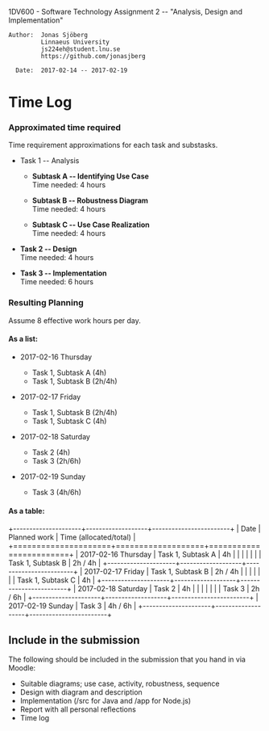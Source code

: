 1DV600 - Software Technology
Assignment 2 -- "Analysis, Design and Implementation"

    Author:  Jonas Sjöberg
             Linnaeus University
             js224eh@student.lnu.se
             https://github.com/jonasjberg
    
      Date:  2017-02-14 -- 2017-02-19



Time Log
========

### Approximated time required
Time requirement approximations for each task and substasks.

* Task 1 -- Analysis

    * __Subtask A -- Identifying Use Case__  
      Time needed: 4 hours

    * __Subtask B -- Robustness Diagram__  
      Time needed: 4 hours
    
    * __Subtask C -- Use Case Realization__  
      Time needed: 4 hours

* __Task 2 -- Design__  
  Time needed: 4 hours

* __Task 3 -- Implementation__  
  Time needed: 6 hours


### Resulting Planning
Assume 8 effective work hours per day.

#### As a list:

* 2017-02-16 Thursday   
    * Task 1, Subtask A (4h)
    * Task 1, Subtask B (2h/4h)

* 2017-02-17 Friday
    * Task 1, Subtask B (2h/4h)
    * Task 1, Subtask C (4h)

* 2017-02-18 Saturday
    * Task 2 (4h)
    * Task 3 (2h/6h)

* 2017-02-19 Sunday
    * Task 3 (4h/6h)


#### As a table:

+---------------------+-------------------+------------------------+
| Date                | Planned work      | Time (allocated/total) |
+=====================+===================+========================+
| 2017-02-16 Thursday | Task 1, Subtask A | 4h                     |
|                     |                   |                        |
|                     | Task 1, Subtask B | 2h / 4h                |
+---------------------+-------------------+------------------------+
| 2017-02-17 Friday   | Task 1, Subtask B | 2h / 4h                |
|                     |                   |                        |
|                     | Task 1, Subtask C | 4h                     |
+---------------------+-------------------+------------------------+
| 2017-02-18 Saturday | Task 2            | 4h                     |
|                     |                   |                        |
|                     | Task 3            | 2h / 6h                |
+---------------------+-------------------+------------------------+
| 2017-02-19 Sunday   | Task 3            | 4h / 6h                |
+---------------------+-------------------+------------------------+



Include in the submission
-------------------------
The following should be included in the submission that you hand in via Moodle:

* Suitable diagrams; use case, activity, robustness, sequence
* Design with diagram and description
* Implementation (/src for Java and /app for Node.js)
* Report with all personal reflections
* Time log
